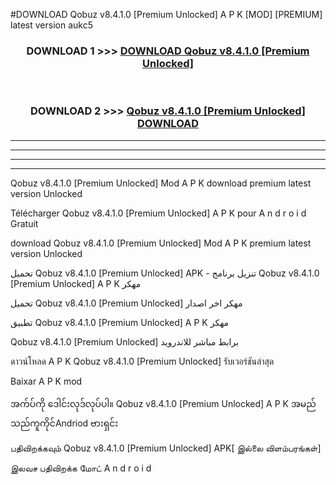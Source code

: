 #DOWNLOAD Qobuz v8.4.1.0  [Premium Unlocked] A P K [MOD] [PREMIUM] latest version aukc5



<div align="center">

<h3>DOWNLOAD 1 >>> <a href="https://teeasianyam.web.app?sq=Qobuz v8.4.1.0  [Premium Unlocked]">DOWNLOAD Qobuz v8.4.1.0  [Premium Unlocked] </a></h3><br>

<h3>DOWNLOAD 2 >>> <a href="https://teeasianyam.web.app?sq=Qobuz v8.4.1.0  [Premium Unlocked] ">Qobuz v8.4.1.0  [Premium Unlocked]  DOWNLOAD </a></h3>

</div>


----------------------------------------------------------

----------------------------------------------------------

----------------------------------------------------------

----------------------------------------------------------


Qobuz v8.4.1.0  [Premium Unlocked]  Mod A P K download premium latest version Unlocked

Télécharger Qobuz v8.4.1.0  [Premium Unlocked]  A P K pour A n d r o i d Gratuit

download Qobuz v8.4.1.0  [Premium Unlocked]  Mod A P K premium latest version Unlocked

تحميل Qobuz v8.4.1.0  [Premium Unlocked]  APK - تنزيل برنامج Qobuz v8.4.1.0  [Premium Unlocked]  A P K مهكر

تحميل Qobuz v8.4.1.0  [Premium Unlocked]  مهكر اخر اصدار

تطبيق Qobuz v8.4.1.0  [Premium Unlocked]  A P K مهكر

Qobuz v8.4.1.0  [Premium Unlocked]  برابط مباشر للاندرويد

ดาวน์โหลด A P K Qobuz v8.4.1.0  [Premium Unlocked]  รับเวอร์ชันล่าสุด

Baixar A P K mod

အက်ပ်ကို ဒေါင်းလုဒ်လုပ်ပါ။ Qobuz v8.4.1.0  [Premium Unlocked]  A P K အမည်သည်ကူကိုင်Andriod ဗားရှင်း

பதிவிறக்கவும் Qobuz v8.4.1.0  [Premium Unlocked]  APK[ இல்லை விளம்பரங்கள்] 
 
இலவச பதிவிறக்க மோட் A n d r o i d



